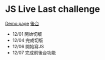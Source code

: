 # JS Live Last challenge

[Demo page](https://tingminitime.github.io/JSLive_LastChallenge/)
[後台](https://tingminitime.github.io/JSLive_LastChallenge/back.html)

* 12/01 開始切版
* 12/04 完成切版
* 12/06 開始寫JS
* 12/07 完成前後台功能
